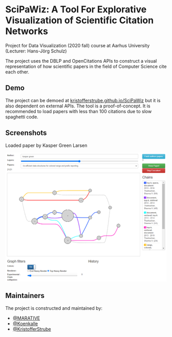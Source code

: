 # SciPaWiz: A Tool For Explorative Visualization of Scientific Citation Networks
Project for Data Visualization (2020 fall) course at Aarhus University (Lecturer: Hans-Jörg Schulz)

The project uses the DBLP and OpenCitations APIs to construct a visual representation of how scientific papers in the field of Computer Science cite each other.

## Demo
The project can be demoed at [kristofferstrube.github.io/SciPaWiz](https://kristofferstrube.github.io/SciPaWiz/) but it is also dependent on external APIs.
The tool is a proof-of-concept. It is recommended to load papers with less than 100 citations due to slow spaghetti code.

## Screenshots
Loaded paper by Kasper Green Larsen

![Screenshot of Paper by Kasper Green](./docs/Screenshot_IO_Paper.PNG)

## Maintainers
The project is constructed and maintained by:
 - [@MARATIVE](https://github.com/MARATVE)
 - [@Koenkalle](https://github.com/Koenkalle)
 - [@KristofferStrube](https://github.com/KristofferStrube)
